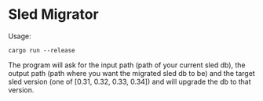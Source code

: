 # Sled Migrator

Usage:
```
cargo run --release
```

The program will ask for the input path (path of your current sled db), the
output path (path where you want the migrated sled db to be) and the target
sled version (one of [0.31, 0.32, 0.33, 0.34]) and will upgrade the db to that
version.
